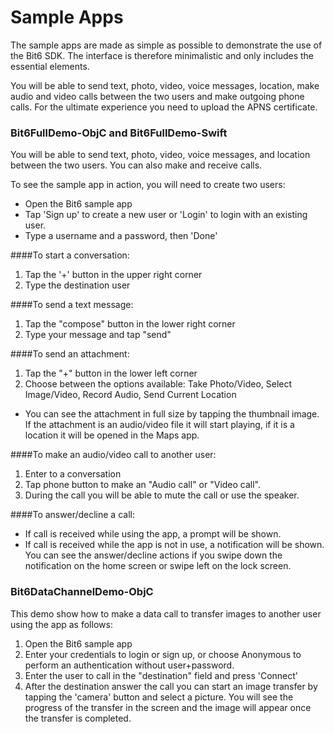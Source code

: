 Sample Apps
=============

The sample apps are made as simple as possible to demonstrate the use of the Bit6 SDK. The interface is therefore minimalistic and only includes the essential elements.

You will be able to send text, photo, video, voice messages, location, make audio and video calls between the two users and make outgoing phone calls. For the ultimate experience you need to upload the APNS certificate.

### Bit6FullDemo-ObjC and Bit6FullDemo-Swift

You will be able to send text, photo, video, voice messages, and location between the two users. You can also make and receive calls.

To see the sample app in action, you will need to create two users:

* Open the Bit6 sample app
* Tap 'Sign up' to create a new user or 'Login' to login with an existing user.
* Type a username and a password, then 'Done'

####To start a conversation:
1. Tap the '+' button in the upper right corner
2. Type the destination user

####To send a text message:
1. Tap the "compose" button in the lower right corner
2. Type your message and tap "send"

####To send an attachment:
1. Tap the "+" button in the lower left corner
2. Choose between the options available: Take Photo/Video, Select Image/Video, Record Audio, Send Current Location

* You can see the attachment in full size by tapping the thumbnail image. If the attachment is an audio/video file it will start playing, if it is a location it will be opened in the Maps app.

####To make an audio/video call to another user:
1. Enter to a conversation
2. Tap phone button to make an "Audio call" or "Video call".
3. During the call you will be able to mute the call or use the speaker.

####To answer/decline a call:
* If call is received while using the app, a prompt will be shown.
* If call is received while the app is not in use, a notification will be shown. You can see the answer/decline actions if you swipe down the notification on the home screen or swipe left on the lock screen.

### Bit6DataChannelDemo-ObjC

This demo show how to make a data call to transfer images to another user using the app as follows:

1. Open the Bit6 sample app
2. Enter your credentials to login or sign up, or choose Anonymous to perform an authentication without user+password.
3. Enter the user to call in the "destination" field and press 'Connect'
4. After the destination answer the call you can start an image transfer by tapping the 'camera' button and select a picture. You will see the progress of the transfer in the screen and the image will appear once the transfer is completed.